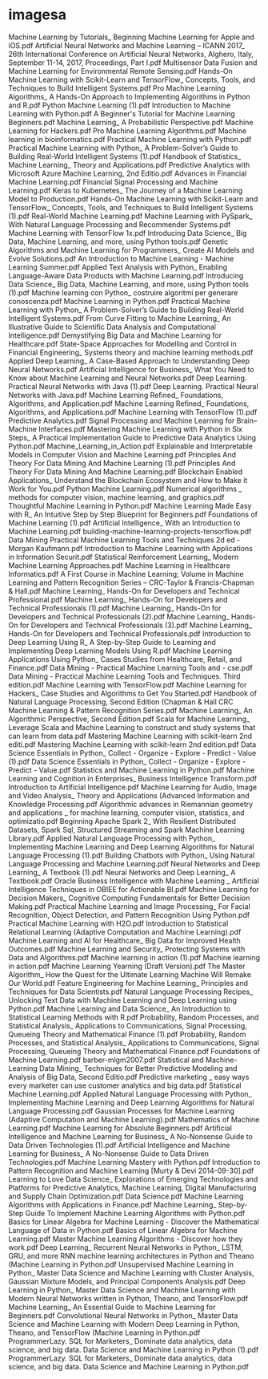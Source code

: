 # imagesa

Machine Learning by Tutorials_ Beginning Machine Learning for Apple and iOS.pdf
Artificial Neural Networks and Machine Learning – ICANN 2017_ 26th International Conference on Artificial Neural Networks, Alghero, Italy, September 11-14, 2017, Proceedings, Part I.pdf
Multisensor Data Fusion and Machine Learning for Environmental Remote Sensing.pdf
Hands-On Machine Learning with Scikit-Learn and TensorFlow_ Concepts, Tools, and Techniques to Build Intelligent Systems.pdf
Pro Machine Learning Algorithms_ A Hands-On Approach to Implementing Algorithms in Python and R.pdf
Python Machine Learning (1).pdf
Introduction to Machine Learning with Python.pdf
A Beginner's Tutorial for Machine Learning Beginners.pdf
Machine Learning_ A Probabilistic Perspective.pdf
Machine Learning for Hackers.pdf
Pro Machine Learning Algorithms.pdf
Machine learning in bioinformatics.pdf
Practical Machine Learning with Python.pdf
Practical Machine Learning with Python_ A Problem-Solver’s Guide to Building Real-World Intelligent Systems (1).pdf
Handbook of Statistics_ Machine Learning_ Theory and Applications.pdf
Predictive Analytics with Microsoft Azure Machine Learning, 2nd Editio.pdf
Advances in Financial Machine Learning.pdf
Financial Signal Processing and Machine Learning.pdf
Keras to Kubernetes_ The Journey of a Machine Learning Model to Production.pdf
Hands-On Machine Learning with Scikit-Learn and TensorFlow_ Concepts, Tools, and Techniques to Build Intelligent Systems (1).pdf
Real-World Machine Learning.pdf
Machine Learning with PySpark_ With Natural Language Processing and Recommender Systems.pdf
Machine Learning with TensorFlow 1x.pdf
Introducing Data Science_ Big Data, Machine Learning, and more, using Python tools.pdf
Genetic Algorithms and Machine Learning for Programmers_ Create AI Models and Evolve Solutions.pdf
An Introduction to Machine Learning - Machine Learning Summer.pdf
Applied Text Analysis with Python_ Enabling Language-Aware Data Products with Machine Learning.pdf
Introducing Data Science_ Big Data, Machine Learning, and more, using Python tools (1).pdf
Machine learning con Python_ costruire algoritmi per generare conoscenza.pdf
Machine Learning in Python.pdf
Practical Machine Learning with Python_ A Problem-Solver’s Guide to Building Real-World Intelligent Systems.pdf
From Curve Fitting to Machine Learning_ An Illustrative Guide to Scientific Data Analysis and Computational Intelligence.pdf
Demystifying Big Data and Machine Learning for Healthcare.pdf
State-Space Approaches for Modelling and Control in Financial Engineering_ Systems theory and machine learning methods.pdf
Applied Deep Learning_ A Case-Based Approach to Understanding Deep Neural Networks.pdf
Artificial Intelligence for Business_ What You Need to Know about Machine Learning and Neural Networks.pdf
Deep Learning. Practical Neural Networks with Java (1).pdf
Deep Learning. Practical Neural Networks with Java.pdf
Machine Learning Refined_ Foundations, Algorithms, and Application.pdf
Machine Learning Refined_ Foundations, Algorithms, and Applications.pdf
Machine Learning with TensorFlow (1).pdf
Predictive Analytics.pdf
Signal Processing and Machine Learning for Brain–Machine Interfaces.pdf
Mastering Machine Learning with Python in Six Steps_ A Practical Implementation Guide to Predictive Data Analytics Using Python.pdf
Machine_Learning_in_Action.pdf
Explainable and Interpretable Models in Computer Vision and Machine Learning.pdf
Principles And Theory For Data Mining And Machine Learning (1).pdf
Principles And Theory For Data Mining And Machine Learning.pdf
Blockchain Enabled Applications_ Understand the Blockchain Ecosystem and How to Make it Work for You.pdf
Python Machine Learning.pdf
Numerical algorithms _ methods for computer vision, machine learning, and graphics.pdf
Thoughtful Machine Learning in Python.pdf
Machine Learning Made Easy with R_ An Intuitive Step by Step Blueprint for Beginners.pdf
Foundations of Machine Learning (1).pdf
Artificial Intelligence_ With an Introduction to Machine Learning.pdf
building-machine-learning-projects-tensorflow.pdf
Data Mining Practical Machine Learning Tools and Techniques 2d ed - Morgan Kaufmann.pdf
Introduction to Machine Learning with Applications in Information Securit.pdf
Statistical Reinforcement Learning_ Modern Machine Learning Approaches.pdf
Machine Learning in Healthcare Informatics.pdf
A First Course in Machine Learning; Volume in Machine Learning and Pattern Recognition Series – CRC-Taylor & Francis-Chapman & Hall.pdf
Machine Learning_ Hands-On for Developers and Technical Professional.pdf
Machine Learning_ Hands-On for Developers and Technical Professionals (1).pdf
Machine Learning_ Hands-On for Developers and Technical Professionals (2).pdf
Machine Learning_ Hands-On for Developers and Technical Professionals (3).pdf
Machine Learning_ Hands-On for Developers and Technical Professionals.pdf
Introduction to Deep Learning Using R_ A Step-by-Step Guide to Learning and Implementing Deep Learning Models Using R.pdf
Machine Learning Applications Using Python_ Cases Studies from Healthcare, Retail, and Finance.pdf
Data Mining - Practical Machine Learning Tools and - cse.pdf
Data Mining - Practical Machine Learning Tools and Techniques. Third edition.pdf
Machine Learning with TensorFlow.pdf
Machine Learning for Hackers_ Case Studies and Algorithms to Get You Started.pdf
Handbook of Natural Language Processing, Second Edition (Chapman & Hall CRC Machine Learning & Pattern Recognition Series.pdf
Machine Learning_ An Algorithmic Perspective, Second Edition.pdf
Scala for Machine Learning_ Leverage Scala and Machine Learning to construct and study systems that can learn from data.pdf
Mastering Machine Learning with scikit-learn 2nd editi.pdf
Mastering Machine Learning with scikit-learn 2nd edition.pdf
Data Science Essentials in Python_ Collect - Organize - Explore - Predict - Value (1).pdf
Data Science Essentials in Python_ Collect - Organize - Explore - Predict - Value.pdf
Statistics and Machine Learning in Python.pdf
Machine Learning and Cognition in Enterprises_ Business Intelligence Transform.pdf
Introduction to Artificial Intelligence.pdf
Machine Learning for Audio, Image and Video Analysis_ Theory and Applications (Advanced Information and Knowledge Processing.pdf
Algorithmic advances in Riemannian geometry and applications _ for machine learning, computer vision, statistics, and optimizatio.pdf
Beginning Apache Spark 2_ With Resilient Distributed Datasets, Spark Sql, Structured Streaming and Spark Machine Learning Library.pdf
Applied Natural Language Processing with Python_ Implementing Machine Learning and Deep Learning Algorithms for Natural Language Processing (1).pdf
Building Chatbots with Python_ Using Natural Language Processing and Machine Learning.pdf
Neural Networks and Deep Learning_ A Textbook (1).pdf
Neural Networks and Deep Learning_ A Textbook.pdf
Oracle Business Intelligence with Machine Learning _ Artificial Intelligence Techniques in OBIEE for Actionable BI.pdf
Machine Learning for Decision Makers_ Cognitive Computing Fundamentals for Better Decision Making.pdf
Practical Machine Learning and Image Processing_ For Facial Recognition, Object Detection, and Pattern Recognition Using Python.pdf
Practical Machine Learning with H2O.pdf
Introduction to Statistical Relational Learning (Adaptive Computation and Machine Learning).pdf
Machine Learning and AI for Healthcare_ Big Data for Improved Health Outcomes.pdf
Machine Learning and Security_ Protecting Systems with Data and Algorithms.pdf
Machine learning in action (1).pdf
Machine learning in action.pdf
Machine Learning Yearning (Draft Version).pdf
The Master Algorithm_ How the Quest for the Ultimate Learning Machine Will Remake Our World.pdf
Feature Engineering for Machine Learning_ Principles and Techniques for Data Scientists.pdf
Natural Language Processing Recipes_ Unlocking Text Data with Machine Learning and Deep Learning using Python.pdf
Machine Learning and Data Science_ An Introduction to Statistical Learning Methods with R.pdf
Probability, Random Processes, and Statistical Analysis_ Applications to Communications, Signal Processing, Queueing Theory and Mathematical Finance (1).pdf
Probability, Random Processes, and Statistical Analysis_ Applications to Communications, Signal Processing, Queueing Theory and Mathematical Finance.pdf
Foundations of Machine Learning.pdf
barber-mlgm2007.pdf
Statistical and Machine-Learning Data Mining_ Techniques for Better Predictive Modeling and Analysis of Big Data, Second Editio.pdf
Predictive marketing _ easy ways every marketer can use customer analytics and big data.pdf
Statistical Machine Learning.pdf
Applied Natural Language Processing with Python_ Implementing Machine Learning and Deep Learning Algorithms for Natural Language Processing.pdf
Gaussian Processes for Machine Learning (Adaptive Computation and Machine Learning).pdf
Mathematics of Machine Learning.pdf
Machine Learning for Absolute Beginners.pdf
Artificial Intelligence and Machine Learning for Business_ A No-Nonsense Guide to Data Driven Technologies (1).pdf
Artificial Intelligence and Machine Learning for Business_ A No-Nonsense Guide to Data Driven Technologies.pdf
Machine Learning Mastery with Python.pdf
Introduction to Pattern Recognition and Machine Learning [Murty & Devi 2014-09-30].pdf
Learning to Love Data Science_ Explorations of Emerging Technologies and Platforms for Predictive Analytics, Machine Learning, Digital Manufacturing and Supply Chain Optimization.pdf
Data Science.pdf
Machine Learning Algorithms with Applications in Finance.pdf
Machine Learning_ Step-by-Step Guide To Implement Machine Learning Algorithms with Python.pdf
Basics for Linear Algebra for Machine Learning - Discover the Mathematical Language of Data in Python.pdf
Basics of Linear Algebra for Machine Learning.pdf
Master Machine Learning Algorithms - Discover how they work.pdf
Deep Learning_ Recurrent Neural Networks in Python_ LSTM, GRU, and more RNN machine learning architectures in Python and Theano (Machine Learning in Python.pdf
Unsupervised Machine Learning in Python_ Master Data Science and Machine Learning with Cluster Analysis, Gaussian Mixture Models, and Principal Components Analysis.pdf
Deep Learning in Python_ Master Data Science and Machine Learning with Modern Neural Networks written in Python, Theano, and TensorFlow.pdf
Machine Learning_ An Essential Guide to Machine Learning for Beginners.pdf
Convolutional Neural Networks in Python_ Master Data Science and Machine Learning with Modern Deep Learning in Python, Theano, and TensorFlow (Machine Learning in Python.pdf
ProgrammerLazy. SQL for Marketers_ Dominate data analytics, data science, and big data. Data Science and Machine Learning in Python (1).pdf
ProgrammerLazy. SQL for Marketers_ Dominate data analytics, data science, and big data. Data Science and Machine Learning in Python.pdf

